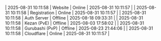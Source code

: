 | 2025-08-31 10:11:58 | Website | Online | 2025-08-31 10:11:57 |
| 2025-08-31 10:11:58 | Registration | Online | 2025-08-31 10:11:57 |
| 2025-08-31 10:11:58 | Auth Server | Offline | 2025-08-18 09:33:31 |
| 2025-08-31 10:11:58 | Kezan (PvE) | Offline | 2025-08-03 17:58:02 |
| 2025-08-31 10:11:58 | Gurubashi (PvP) | Offline | 2025-08-23 21:44:06 |
| 2025-08-31 10:11:58 | Cloudflare | Online | 2025-08-31 10:11:57 |
